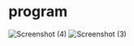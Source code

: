 # program
![Screenshot (4)](https://github.com/Samiksha-Dalunkar/program/assets/148967935/8c19b63e-3069-4ed6-b670-cd152ab894a1)
![Screenshot (3)](https://github.com/Samiksha-Dalunkar/program/assets/148967935/cb19a2f2-542a-4051-b1b8-2907c1df5244)
